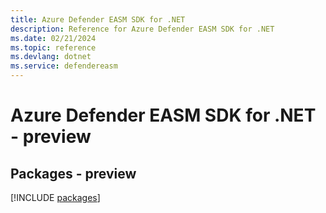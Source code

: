 ```yaml
---
title: Azure Defender EASM SDK for .NET
description: Reference for Azure Defender EASM SDK for .NET
ms.date: 02/21/2024
ms.topic: reference
ms.devlang: dotnet
ms.service: defendereasm
---
```

# Azure Defender EASM SDK for .NET - preview
## Packages - preview
[!INCLUDE [packages](defender-easm-index.md)]